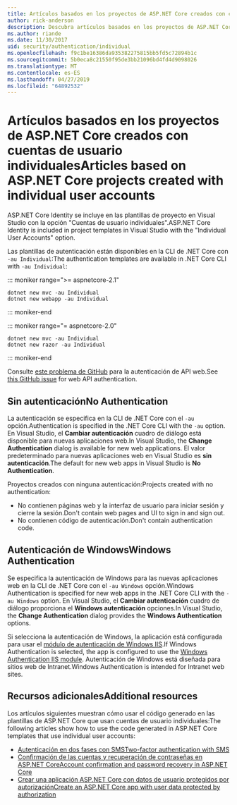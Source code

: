 ```yaml
---
title: Artículos basados en los proyectos de ASP.NET Core creados con cuentas de usuario individuales
author: rick-anderson
description: Descubra artículos basados en los proyectos de ASP.NET Core creados con cuentas de usuario individuales.
ms.author: riande
ms.date: 11/30/2017
uid: security/authentication/individual
ms.openlocfilehash: f9c1be16386da935382275815bb5fd5c72894b1c
ms.sourcegitcommit: 5b0eca8c21550f95de3bb21096bd4fd4d9098026
ms.translationtype: MT
ms.contentlocale: es-ES
ms.lasthandoff: 04/27/2019
ms.locfileid: "64892532"
---
```

# <a name="articles-based-on-aspnet-core-projects-created-with-individual-user-accounts"></a><span data-ttu-id="c75cc-103">Artículos basados en los proyectos de ASP.NET Core creados con cuentas de usuario individuales</span><span class="sxs-lookup"><span data-stu-id="c75cc-103">Articles based on ASP.NET Core projects created with individual user accounts</span></span>

<span data-ttu-id="c75cc-104">ASP.NET Core Identity se incluye en las plantillas de proyecto en Visual Studio con la opción "Cuentas de usuario individuales".</span><span class="sxs-lookup"><span data-stu-id="c75cc-104">ASP.NET Core Identity is included in project templates in Visual Studio with the "Individual User Accounts" option.</span></span>

<span data-ttu-id="c75cc-105">Las plantillas de autenticación están disponibles en la CLI de .NET Core con `-au Individual`:</span><span class="sxs-lookup"><span data-stu-id="c75cc-105">The authentication templates are available in .NET Core CLI with `-au Individual`:</span></span>

::: moniker range=">= aspnetcore-2.1"

```console
dotnet new mvc -au Individual
dotnet new webapp -au Individual
```

::: moniker-end

::: moniker range="= aspnetcore-2.0"

```console
dotnet new mvc -au Individual
dotnet new razor -au Individual
```

::: moniker-end

<span data-ttu-id="c75cc-106">Consulte [este problema de GitHub](https://github.com/aspnet/AspNetCore/issues/5833) para la autenticación de API web.</span><span class="sxs-lookup"><span data-stu-id="c75cc-106">See [this GitHub issue](https://github.com/aspnet/AspNetCore/issues/5833) for web API authentication.</span></span>

<a name="no"></a>

## <a name="no-authentication"></a><span data-ttu-id="c75cc-107">Sin autenticación</span><span class="sxs-lookup"><span data-stu-id="c75cc-107">No Authentication</span></span>

<span data-ttu-id="c75cc-108">La autenticación se especifica en la CLI de .NET Core con el `-au` opción.</span><span class="sxs-lookup"><span data-stu-id="c75cc-108">Authentication is specified in the .NET Core CLI with the `-au` option.</span></span> <span data-ttu-id="c75cc-109">En Visual Studio, el **Cambiar autenticación** cuadro de diálogo está disponible para nuevas aplicaciones web.</span><span class="sxs-lookup"><span data-stu-id="c75cc-109">In Visual Studio, the **Change Authentication** dialog is available for new web applications.</span></span> <span data-ttu-id="c75cc-110">El valor predeterminado para nuevas aplicaciones web en Visual Studio es **sin autenticación**.</span><span class="sxs-lookup"><span data-stu-id="c75cc-110">The default for new web apps in Visual Studio is **No Authentication**.</span></span>

<span data-ttu-id="c75cc-111">Proyectos creados con ninguna autenticación:</span><span class="sxs-lookup"><span data-stu-id="c75cc-111">Projects created with no authentication:</span></span>

* <span data-ttu-id="c75cc-112">No contienen páginas web y la interfaz de usuario para iniciar sesión y cierre la sesión.</span><span class="sxs-lookup"><span data-stu-id="c75cc-112">Don't contain web pages and UI to sign in and sign out.</span></span>
* <span data-ttu-id="c75cc-113">No contienen código de autenticación.</span><span class="sxs-lookup"><span data-stu-id="c75cc-113">Don't contain authentication code.</span></span>

<a name="win"></a>

## <a name="windows-authentication"></a><span data-ttu-id="c75cc-114">Autenticación de Windows</span><span class="sxs-lookup"><span data-stu-id="c75cc-114">Windows Authentication</span></span>

<span data-ttu-id="c75cc-115">Se especifica la autenticación de Windows para las nuevas aplicaciones web en la CLI de .NET Core con el `-au Windows` opción.</span><span class="sxs-lookup"><span data-stu-id="c75cc-115">Windows Authentication is specified for new web apps in the .NET Core CLI with the `-au Windows` option.</span></span> <span data-ttu-id="c75cc-116">En Visual Studio, el **Cambiar autenticación** cuadro de diálogo proporciona el **Windows autenticación** opciones.</span><span class="sxs-lookup"><span data-stu-id="c75cc-116">In Visual Studio, the **Change Authentication** dialog provides the **Windows Authentication** options.</span></span>

<span data-ttu-id="c75cc-117">Si selecciona la autenticación de Windows, la aplicación está configurada para usar el [módulo de autenticación de Windows IIS](xref:host-and-deploy/iis/modules).</span><span class="sxs-lookup"><span data-stu-id="c75cc-117">If Windows Authentication is selected, the app is configured to use the [Windows Authentication IIS module](xref:host-and-deploy/iis/modules).</span></span> <span data-ttu-id="c75cc-118">Autenticación de Windows está diseñada para sitios web de Intranet.</span><span class="sxs-lookup"><span data-stu-id="c75cc-118">Windows Authentication is intended for Intranet web sites.</span></span>

## <a name="additional-resources"></a><span data-ttu-id="c75cc-119">Recursos adicionales</span><span class="sxs-lookup"><span data-stu-id="c75cc-119">Additional resources</span></span>

<span data-ttu-id="c75cc-120">Los artículos siguientes muestran cómo usar el código generado en las plantillas de ASP.NET Core que usan cuentas de usuario individuales:</span><span class="sxs-lookup"><span data-stu-id="c75cc-120">The following articles show how to use the code generated in ASP.NET Core templates that use individual user accounts:</span></span>

* [<span data-ttu-id="c75cc-121">Autenticación en dos fases con SMS</span><span class="sxs-lookup"><span data-stu-id="c75cc-121">Two-factor authentication with SMS</span></span>](xref:security/authentication/2fa)
* [<span data-ttu-id="c75cc-122">Confirmación de las cuentas y recuperación de contraseñas en ASP.NET Core</span><span class="sxs-lookup"><span data-stu-id="c75cc-122">Account confirmation and password recovery in ASP.NET Core</span></span>](xref:security/authentication/accconfirm)
* [<span data-ttu-id="c75cc-123">Crear una aplicación ASP.NET Core con datos de usuario protegidos por autorización</span><span class="sxs-lookup"><span data-stu-id="c75cc-123">Create an ASP.NET Core app with user data protected by authorization</span></span>](xref:security/authorization/secure-data)
